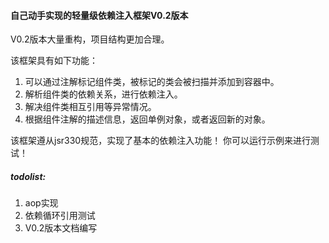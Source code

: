 #### 自己动手实现的轻量级依赖注入框架V0.2版本
V0.2版本大量重构，项目结构更加合理。

该框架具有如下功能：
1. 可以通过注解标记组件类，被标记的类会被扫描并添加到容器中。
2. 解析组件类的依赖关系，进行依赖注入。
3. 解决组件类相互引用等异常情况。
4. 根据组件注解的描述信息，返回单例对象，或者返回新的对象。

该框架遵从jsr330规范，实现了基本的依赖注入功能！
你可以运行示例来进行测试！

##### todolist:
1. aop实现
2. 依赖循环引用测试
3. V0.2版本文档编写

